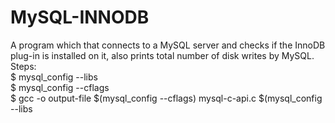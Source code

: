 # MySQL-INNODB
A program which that connects to a MySQL server and checks if the InnoDB plug-in is installed on it, also prints total number of disk writes by MySQL.<br>
Steps:<br>
$ mysql_config --libs<br>
$ mysql_config --cflags<br>
$ gcc -o output-file $(mysql_config --cflags) mysql-c-api.c $(mysql_config --libs<br>
